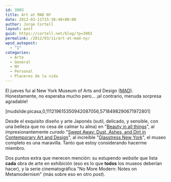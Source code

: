 ```yaml
---
id: 3903
title: Art at MAD NY
date: 2012-03-11T15:30:48+00:00
author: Jorge Cortell
layout: post
guid: https://cortell.net/blog/?p=3903
permalink: /2012/03/11/art-at-mad-ny/
wpsd_autopost:
  - "1"
categories:
  - Arte
  - General
  - NY
  - Personal
  - Placeres de la vida
---
```

El jueves fui al New York Museum of Arts and Design (<a title="https://www.madmuseum.org/" href="https://www.madmuseum.org/" target="_blank">MAD</a>). Honestamente, no esperaba mucho pero... ¡al contrario, menuda sorpresa agradable!

[mudslide:picasa,0,111219615350942087056,5718498290671972801]

Desde el exquisito diseño y arte Japonés (sutil, delicado, y sensible, con una belleza que no cesa de calmar tu alma) en "<a title="https://www.madmuseum.org/null/exh/beauty-all-things" href="https://www.madmuseum.org/null/exh/beauty-all-things" target="_blank">Beauty in all things</a>", al impresionantemente _curado_ "<a title="https://www.madmuseum.org/null/exh/swept-away" href="https://www.madmuseum.org/null/exh/swept-away" target="_blank">Swept Away: Dust, Ashes, and Dirt in Contemporary Art and Design</a>", al increíble "<a title="https://www.madmuseum.org/null/exh/glasstress-new-york" href="https://www.madmuseum.org/null/exh/glasstress-new-york" target="_blank">Glasstress New York</a>", el museo completo es una maravilla. Tanto que estoy considerando hacerme miembro.

Dos puntos extra que merecen mención: su estupendo _website_ que lista **cada** obra de arte en exhibición (eso es lo que **todos** los museos deberían hacer), y la serie cinematográfica "No More Modern: Notes on Metamodernism" (más sobre eso en otro _post_).